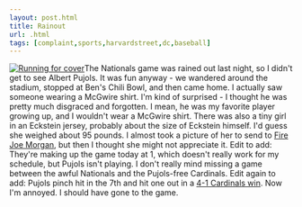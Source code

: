 ```yaml
---
layout: post.html
title: Rainout
url: .html
tags: [complaint,sports,harvardstreet,dc,baseball]
---
```

[![Running for cover](http://farm4.static.flickr.com/3050/2552763790_93568a6ac1_m.jpg)](http://www.flickr.com/photos/thetejon/2552763790/)The Nationals game was rained out last night, so I didn't get to see Albert Pujols. It was fun anyway - we wandered around the stadium, stopped at Ben's Chili Bowl, and then came home. I actually saw someone wearing a McGwire shirt. I'm kind of surprised - I thought he was pretty much disgraced and forgotten. I mean, he was my favorite player growing up, and I wouldn't wear a McGwire shirt. There was also a tiny girl in an Eckstein jersey, probably about the size of Eckstein himself. I'd guess she weighed about 95 pounds. I almost took a picture of her to send to [Fire Joe Morgan](http://www.firejoemorgan.com), but then I thought she might not appreciate it. Edit to add: They're making up the game today at 1, which doesn't really work for my schedule, but Pujols isn't playing. I don't really mind missing a game between the awful Nationals and the Pujols-free Cardinals. Edit again to add: Pujols pinch hit in the 7th and hit one out in a [4-1 Cardinals win](http://scores.espn.go.com/mlb/boxscore?gameId=280605220). Now I'm annoyed. I should have gone to the game.
